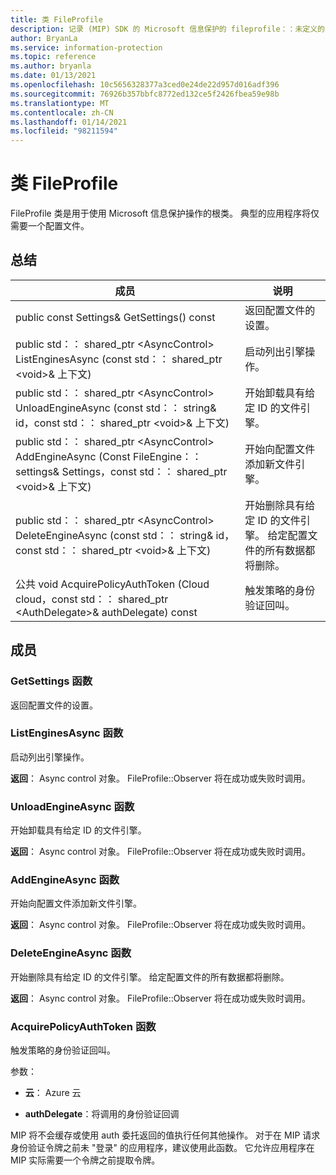 ```yaml
---
title: 类 FileProfile
description: 记录 (MIP) SDK 的 Microsoft 信息保护的 fileprofile：：未定义的类。
author: BryanLa
ms.service: information-protection
ms.topic: reference
ms.author: bryanla
ms.date: 01/13/2021
ms.openlocfilehash: 10c5656328377a3ced0e24de22d957d016adf396
ms.sourcegitcommit: 76926b357bbfc8772ed132ce5f2426fbea59e98b
ms.translationtype: MT
ms.contentlocale: zh-CN
ms.lasthandoff: 01/14/2021
ms.locfileid: "98211594"
---
```

# <a name="class-fileprofile"></a>类 FileProfile 
FileProfile 类是用于使用 Microsoft 信息保护操作的根类。
典型的应用程序将仅需要一个配置文件。
  
## <a name="summary"></a>总结
 成员                        | 说明                                
--------------------------------|---------------------------------------------
public const Settings& GetSettings() const  |  返回配置文件的设置。
public std：： shared_ptr \<AsyncControl\> ListEnginesAsync (const std：： shared_ptr \<void\>& 上下文)   |  启动列出引擎操作。
public std：： shared_ptr \<AsyncControl\> UnloadEngineAsync (const std：： string& id，const std：： shared_ptr \<void\>& 上下文)   |  开始卸载具有给定 ID 的文件引擎。
public std：： shared_ptr \<AsyncControl\> AddEngineAsync (Const FileEngine：： settings& Settings，const std：： shared_ptr \<void\>& 上下文)   |  开始向配置文件添加新文件引擎。
public std：： shared_ptr \<AsyncControl\> DeleteEngineAsync (const std：： string& id，const std：： shared_ptr \<void\>& 上下文)   |  开始删除具有给定 ID 的文件引擎。 给定配置文件的所有数据都将删除。
公共 void AcquirePolicyAuthToken (Cloud cloud，const std：： shared_ptr \<AuthDelegate\>& authDelegate) const  |  触发策略的身份验证回叫。
  
## <a name="members"></a>成员
  
### <a name="getsettings-function"></a>GetSettings 函数
返回配置文件的设置。
  
### <a name="listenginesasync-function"></a>ListEnginesAsync 函数
启动列出引擎操作。

  
**返回**： Async control 对象。
FileProfile::Observer 将在成功或失败时调用。
  
### <a name="unloadengineasync-function"></a>UnloadEngineAsync 函数
开始卸载具有给定 ID 的文件引擎。

  
**返回**： Async control 对象。
FileProfile::Observer 将在成功或失败时调用。
  
### <a name="addengineasync-function"></a>AddEngineAsync 函数
开始向配置文件添加新文件引擎。

  
**返回**： Async control 对象。
FileProfile::Observer 将在成功或失败时调用。
  
### <a name="deleteengineasync-function"></a>DeleteEngineAsync 函数
开始删除具有给定 ID 的文件引擎。 给定配置文件的所有数据都将删除。

  
**返回**： Async control 对象。
FileProfile::Observer 将在成功或失败时调用。
  
### <a name="acquirepolicyauthtoken-function"></a>AcquirePolicyAuthToken 函数
触发策略的身份验证回叫。

参数：  
* **云**： Azure 云 


* **authDelegate**：将调用的身份验证回调


MIP 将不会缓存或使用 auth 委托返回的值执行任何其他操作。 对于在 MIP 请求身份验证令牌之前未 "登录" 的应用程序，建议使用此函数。 它允许应用程序在 MIP 实际需要一个令牌之前提取令牌。
